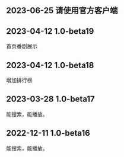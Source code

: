 ## 2023-06-25 请使用官方客户端
## 2023-04-12 1.0-beta19
首页番剧展示
## 2023-04-12 1.0-beta18
增加排行榜
## 2023-03-28 1.0-beta17
能搜索，能播放。
## 2022-12-11 1.0-beta16
能搜索，能播放。
